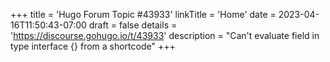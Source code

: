 +++
title = 'Hugo Forum Topic #43933'
linkTitle = 'Home'
date = 2023-04-16T11:50:43-07:00
draft = false
details = 'https://discourse.gohugo.io/t/43933'
description = "Can't evaluate field <field> in type interface {} from a shortcode"
+++

